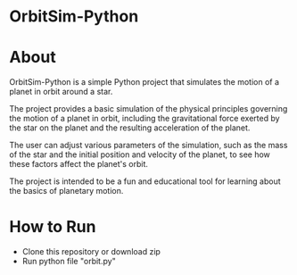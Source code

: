 # OrbitSim-Python

# About
OrbitSim-Python is a simple Python project that simulates the motion of a planet in orbit around a star. 

The project provides a basic simulation of the physical principles governing the motion of a planet in orbit, including the gravitational force exerted by the star on the planet and the resulting acceleration of the planet. 

The user can adjust various parameters of the simulation, such as the mass of the star and the initial position and velocity of the planet, to see how these factors affect the planet's orbit. 

The project is intended to be a fun and educational tool for learning about the basics of planetary motion.


# How to Run
- Clone this repository or download zip
- Run python file "orbit.py"

